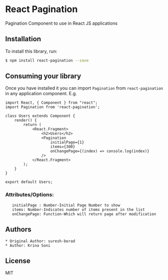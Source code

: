 # React Pagination
Pagination Component to use in React JS applications

## Installation

To install this library, run:

```bash
$ npm install react-pagination --save
```

## Consuming your library

Once you have installed it you can import `Pagination` from `react-pagination` in any application component. E.g.

```component
import React, { Component } from "react";
import Pagination from 'react-pagination';

class Users extends Component {
    render() {
        return (
            <React.Fragment>
                <h2>Users</h2>
                <Pagination
                    initialPage={1}
                    items={300}
                    onChangePage={(index) => console.log(index)}
                />
            </React.Fragment>
        );
    }
}

export default Users;
```

### Attributes/Options:
       initialPage : Number-Initial Page Number to show
       items: Number-Indicates number of items present in the list
       onChangePage: Function-Which will return page after modification


## Authors
    * Original Author: suresh-borad
    * Author: Krina Soni 
## License

MIT
